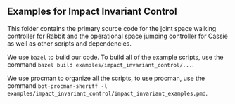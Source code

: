 Examples for Impact Invariant Control
-

This folder contains the primary source code for the joint space walking controller for Rabbit and the operational space
jumping controller for Cassie as well as other scripts and dependencies.

We use `bazel` to build our code. To build all of the example scripts, use the command 
`bazel build examples/impact_invariant_control/...`.

We use procman to organize all the scripts, to use procman, use the command 
`bot-procman-sheriff -l examples/impact_invariant_control/impact_invariant_examples.pmd`.


